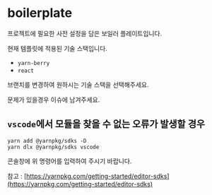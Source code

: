# boilerplate

프로젝트에 필요한 사전 설정을 담은 보일러 플레이트입니다.

현재 템플릿에 적용된 기술 스택입니다.

- `yarn-berry`
- `react`

브랜치를 변경하여 원하시는 기술 스택을 선택해주세요.

문제가 있을경우 이슈에 남겨주세요.

## `vscode`에서 모듈을 찾을 수 없는 오류가 발생할 경우

```shell
yarn add @yarnpkg/sdks -D
yarn dlx @yarnpkg/sdks vscode
```

콘솔창에 위 명령어를 입력하여 주시기 바랍니다.

참고 : [https://yarnpkg.com/getting-started/editor-sdks](https://yarnpkg.com/getting-started/editor-sdks)
